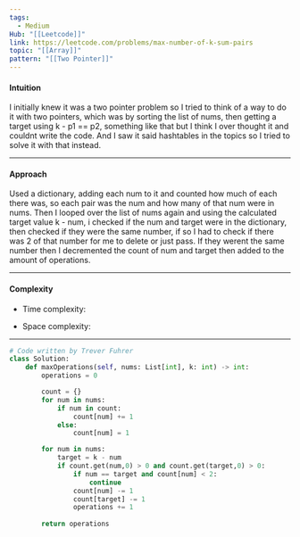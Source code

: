 ```yaml
---
tags:
  - Medium
Hub: "[[Leetcode]]"
link: https://leetcode.com/problems/max-number-of-k-sum-pairs
topic: "[[Array]]"
pattern: "[[Two Pointer]]"
---
```

#### Intuition
<!-- Describe your first thoughts on how to solve this problem. -->
I initially knew it was a two pointer problem so I tried to think of a way to do it with two pointers, which was by sorting the list of nums, then getting a target using k - p1 == p2, something like that but I think I over thought it and couldnt write the code. And I saw it said hashtables in the topics so I tried to solve it with that instead.

--- 
#### Approach
<!-- Describe your approach to solving the problem. -->
Used a dictionary, adding each num to it and counted how much of each there was, so each pair was the num and how many of that num were in nums. Then I looped over the list of nums again and using the calculated target value k - num, i checked if the num and target were in the dictionary, then checked if they were the same number, if so I had to check if there was 2 of that number for me to delete or just pass. If they werent the same number then I decremented the count of num and target then added to the amount of operations.

--- 
#### Complexity
- Time complexity:
	<!-- Add your time complexity here, e.g. $$O(n)$$ -->

- Space complexity:
	<!-- Add your space complexity here, e.g. $$O(n)$$ -->

--- 
```python
# Code written by Trever Fuhrer
class Solution:
	def maxOperations(self, nums: List[int], k: int) -> int:
		operations = 0

		count = {}
		for num in nums:
			if num in count:
				count[num] += 1
			else:
				count[num] = 1

		for num in nums:
			target = k - num
			if count.get(num,0) > 0 and count.get(target,0) > 0:
				if num == target and count[num] < 2:
					continue
				count[num] -= 1
				count[target] -= 1
				operations += 1
		
		return operations
```